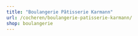 ```yaml
---
title: "Boulangerie Pâtisserie Karmann"
url: /cocheren/boulangerie-patisserie-karmann/
shop: boulangerie
---
```

